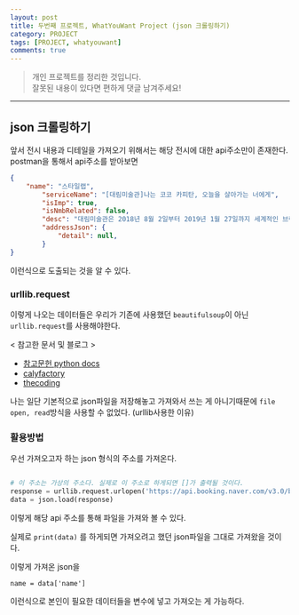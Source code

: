 ```yaml
---
layout: post
title: 두번째 프로젝트, WhatYouWant Project (json 크롤링하기)
category: PROJECT
tags: [PROJECT, whatyouwant]
comments: true
---
```


> 개인 프로젝트를 정리한 것입니다.     
잘못된 내용이 있다면 편하게 댓글 남겨주세요!    

<hr>

## json 크롤링하기

앞서 전시 내용과 디테일을 가져오기 위해서는 해당 전시에 대한 api주소만이 존재한다. postman을 통해서 api주소를 받아보면

```json
{
    "name": "스타일랩",
        "serviceName": "[대림미술관]나는 코코 카피탄, 오늘을 살아가는 너에게",
        "isImp": true,
        "isNmbRelated": false,
        "desc": "대림미술관은 2018년 8월 2일부터 2019년 1월 27일까지 세계적인 브랜드 및 매체가 주목하고 있는 ‘영 아트 스타(Young Art Star)’ 코코 카피탄(Coco Capitán)의 전시 ~\n",
        "addressJson": {
            "detail": null,
        }
}
```
이런식으로 도출되는 것을 알 수 있다.


### urllib.request

이렇게 나오는 데이터들은 우리가 기존에 사용했던 `beautifulsoup`이 아닌 `urllib.request`를 사용해야한다.

< 참고한 문서 및 블로그 >
- [참고문헌 python docs](https://docs.python.org/3.0/library/urllib.request.html)
- [calyfactory](https://calyfactory.github.io/%EC%A0%9C%EC%9D%B4%EC%8A%A8%ED%8C%8C%EC%8B%B1/)
- [thecoding](http://thecoding.kr/python-json-%ED%99%9C%EC%9A%A9/)

나는 일단 기본적으로 json파일을 저장해놓고 가져와서 쓰는 게 아니기때문에 `file open, read`방식을 사용할 수 없었다. (urllib사용한 이유)

### 활용방법

우선 가져오고자 하는 json 형식의 주소를 가져온다.

```python

# 이 주소는 가상의 주소다. 실제로 이 주소로 하게되면 []가 출력될 것이다.
response = urllib.request.urlopen('https://api.booking.naver.com/v3.0/businesses/')
data = json.load(response)
```

이렇게 해당 api 주소를 통해 파일을 가져와 볼 수 있다.

실제로 `print(data)` 를 하게되면 가져오려고 했던 json파일을 그대로 가져왔을 것이다.

이렇게 가져온 json을
```
name = data['name']
```
이런식으로 본인이 필요한 데이터들을 변수에 넣고 가져오는 게 가능하다.
